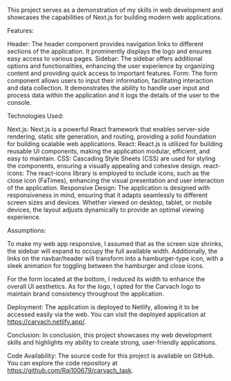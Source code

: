 This project serves as a demonstration of my skills in web development and showcases the capabilities of Next.js for building modern web applications.

Features:

Header: The header component provides navigation links to different sections of the application. It prominently displays the logo and ensures easy access to various pages.
Sidebar: The sidebar offers additional options and functionalities, enhancing the user experience by organizing content and providing quick access to important features.
Form: The form component allows users to input their information, facilitating interaction and data collection. It demonstrates the ability to handle user input and process data within the application and it logs the details of the user to the console.

Technologies Used:

Next.js: Next.js is a powerful React framework that enables server-side rendering, static site generation, and routing, providing a solid foundation for building scalable web applications.
React: React.js is utilized for building reusable UI components, making the application modular, efficient, and easy to maintain.
CSS: Cascading Style Sheets (CSS) are used for styling the components, ensuring a visually appealing and cohesive design.
react-icons: The react-icons library is employed to include icons, such as the close icon (FaTimes), enhancing the visual presentation and user interaction of the application.
Responsive Design:
The application is designed with responsiveness in mind, ensuring that it adapts seamlessly to different screen sizes and devices. Whether viewed on desktop, tablet, or mobile devices, the layout adjusts dynamically to provide an optimal viewing experience.

Assumptions:

To make my web app responsive, I assumed that as the screen size shrinks, the sidebar will expand to occupy the full available width. Additionally, the links on the navbar/header will transform into a hamburger-type icon, with a sleek animation for toggling between the hamburger and close icons.

For the form located at the bottom, I reduced its width to enhance the overall UI aesthetics. As for the logo, I opted for the Carvach logo to maintain brand consistency throughout the application.

Deployment:
The application is deployed to Netlify, allowing it to be accessed easily via the web. You can visit the deployed application at https://carvach.netlify.app/.

Conclusion:
In conclusion, this project showcases my web development skills and highlights my ability to create strong, user-friendly applications.

Code Availability:
The source code for this project is available on GitHub. You can explore the code repository at https://github.com/Raj100679/carvach_task.